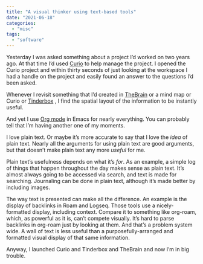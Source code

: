 ```yaml
---
title: "A visual thinker using text-based tools"
date: "2021-06-18"
categories: 
  - "misc"
tags: 
  - "software"
---
```


Yesterday I was asked something about a project I’d worked on two years ago. At that time I’d used [Curio](https://www.zengobi.com/curio/) to help manage the project. I opened the Curio project and within thirty seconds of just looking at the workspace I had a handle on the project and easily found an answer to the questions I’d been asked.

Whenever I revisit something that I’d created in [TheBrain](https://thebrain.com/) or a mind map or Curio or [Tinderbox](http://www.eastgate.com/Tinderbox/) , I find the spatial layout of the information to be instantly useful.

And yet I use [Org mode](https://orgmode.org/) in Emacs for nearly everything. You can probably tell that I’m having another one of my moments.

I love plain text. Or maybe it’s more accurate to say that I love the _idea_ of plain text. Nearly all the arguments for using plain text are good arguments, but that doesn’t make plain text any more _useful_ for me.

Plain text’s usefulness depends on what it’s _for_. As an example, a simple log of things that happen throughout the day makes sense as plain text. It’s almost always going to be accessed via search, and text is made for searching. Journaling can be done in plain text, although it’s made better by including images.

The way text is presented can make all the difference. An example is the display of backlinks in Roam and Logseq. Those tools use a nicely-formatted display, including context. Compare it to something like org-roam, which, as powerful as it is, can’t compete visually. It’s hard to parse backlinks in org-roam just by looking at them. And that’s a problem system wide. A wall of text is less useful than a purposefully-arranged and formatted visual display of that same information.

Anyway, I launched Curio and Tinderbox and TheBrain and now I’m in big trouble.

